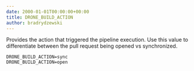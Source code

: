 ```yaml
---
date: 2000-01-01T00:00:00+00:00
title: DRONE_BUILD_ACTION
author: bradrydzewski
---
```


Provides the action that triggered the pipeline execution. Use this value to differentiate between the pull request being opened vs synchronized.

```
DRONE_BUILD_ACTION=sync
DRONE_BUILD_ACTION=open
```
